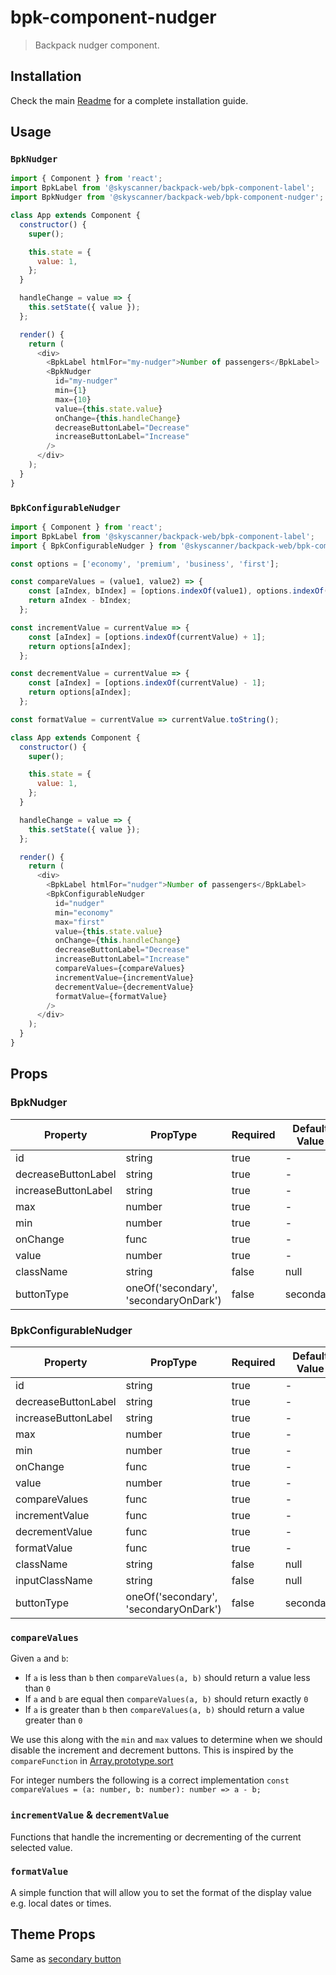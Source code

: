 # bpk-component-nudger

> Backpack nudger component.

## Installation

Check the main [Readme](https://github.com/skyscanner/backpack#usage) for a complete installation guide.

## Usage

### `BpkNudger`

```js
import { Component } from 'react';
import BpkLabel from '@skyscanner/backpack-web/bpk-component-label';
import BpkNudger from '@skyscanner/backpack-web/bpk-component-nudger';

class App extends Component {
  constructor() {
    super();

    this.state = {
      value: 1,
    };
  }

  handleChange = value => {
    this.setState({ value });
  };

  render() {
    return (
      <div>
        <BpkLabel htmlFor="my-nudger">Number of passengers</BpkLabel>
        <BpkNudger
          id="my-nudger"
          min={1}
          max={10}
          value={this.state.value}
          onChange={this.handleChange}
          decreaseButtonLabel="Decrease"
          increaseButtonLabel="Increase"
        />
      </div>
    );
  }
}
```

### `BpkConfigurableNudger`

```js
import { Component } from 'react';
import BpkLabel from '@skyscanner/backpack-web/bpk-component-label';
import { BpkConfigurableNudger } from '@skyscanner/backpack-web/bpk-component-nudger';

const options = ['economy', 'premium', 'business', 'first'];

const compareValues = (value1, value2) => {
    const [aIndex, bIndex] = [options.indexOf(value1), options.indexOf(value2)];
    return aIndex - bIndex;
  };

const incrementValue = currentValue => {
    const [aIndex] = [options.indexOf(currentValue) + 1];
    return options[aIndex];
  };

const decrementValue = currentValue => {
    const [aIndex] = [options.indexOf(currentValue) - 1];
    return options[aIndex];
  };

const formatValue = currentValue => currentValue.toString();

class App extends Component {
  constructor() {
    super();

    this.state = {
      value: 1,
    };
  }

  handleChange = value => {
    this.setState({ value });
  };

  render() {
    return (
      <div>
        <BpkLabel htmlFor="nudger">Number of passengers</BpkLabel>
        <BpkConfigurableNudger
          id="nudger"
          min="economy"
          max="first"
          value={this.state.value}
          onChange={this.handleChange}
          decreaseButtonLabel="Decrease"
          increaseButtonLabel="Increase"
          compareValues={compareValues}
          incrementValue={incrementValue}
          decrementValue={decrementValue}
          formatValue={formatValue}
        />
      </div>
    );
  }
}
```

## Props

### BpkNudger

| Property            | PropType                      | Required | Default Value |
| ------------------- | ----------------------------- | -------- | ------------- |
| id                  | string                        | true     | -             |
| decreaseButtonLabel | string                        | true     | -             |
| increaseButtonLabel | string                        | true     | -             |
| max                 | number                        | true     | -             |
| min                 | number                        | true     | -             |
| onChange            | func                          | true     | -             |
| value               | number                        | true     | -             |
| className           | string                        | false    | null          |
| buttonType          | oneOf('secondary', 'secondaryOnDark') | false    | secondary     |

### BpkConfigurableNudger

| Property            | PropType                      | Required | Default Value |
| ------------------- | ----------------------------- | -------- | ------------- |
| id                  | string                        | true     | -             |
| decreaseButtonLabel | string                        | true     | -             |
| increaseButtonLabel | string                        | true     | -             |
| max                 | number                        | true     | -             |
| min                 | number                        | true     | -             |
| onChange            | func                          | true     | -             |
| value               | number                        | true     | -             |
| compareValues       | func                          | true     | -             |
| incrementValue      | func                          | true     | -             |
| decrementValue      | func                          | true     | -             |
| formatValue         | func                          | true     | -             |
| className           | string                        | false    | null          |
| inputClassName      | string                        | false    | null          |
| buttonType          | oneOf('secondary', 'secondaryOnDark') | false    | secondary     |

### `compareValues`

Given `a` and `b`:
- If `a` is less than `b` then `compareValues(a, b)` should return a value less than `0`
- If  `a` and `b` are equal then `compareValues(a, b)` should return exactly `0`
- If `a` is greater than `b` then `compareValues(a, b)` should return a value greater than `0`

We use this along with the `min` and `max` values to determine when we should disable the increment and decrement buttons. This is inspired by the `compareFunction` in [Array.prototype.sort](https://developer.mozilla.org/en-US/docs/Web/JavaScript/Reference/Global_Objects/Array/sort#Description)

For integer numbers the following is a correct implementation `const compareValues = (a: number, b: number): number => a - b;`

### `incrementValue` & `decrementValue`

Functions that handle the incrementing or decrementing of the current selected value.

### `formatValue`

A simple function that will allow you to set the format of the display value e.g. local dates or times.

## Theme Props

Same as [secondary button](/components/web/buttons#theme-props)
